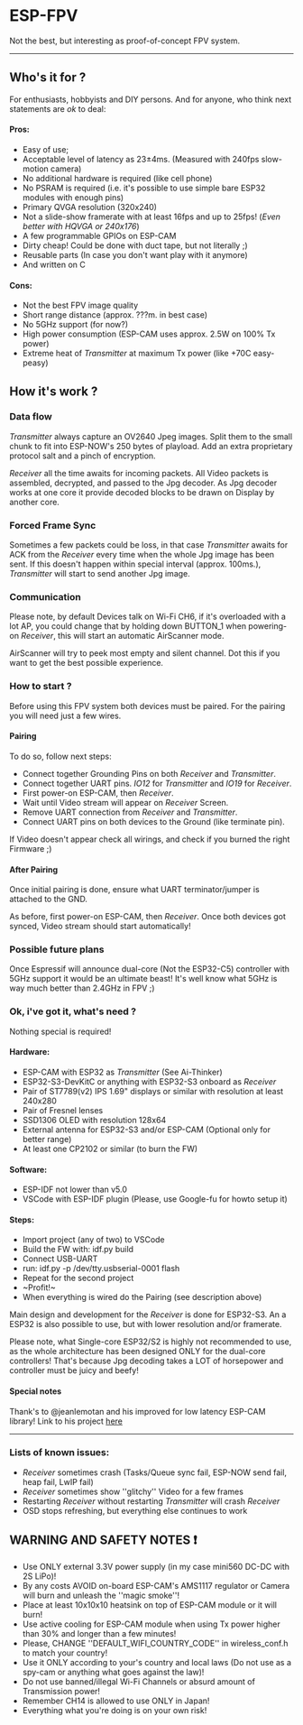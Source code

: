 # ESP-FPV

Not the best, but interesting as proof-of-concept FPV system.
***

## Who's it for ?
For enthusiasts, hobbyists and DIY persons.
And for anyone, who think next statements are *ok* to deal:

#### Pros:
- Easy of use;
- Acceptable level of latency as 23±4ms. (Measured with 240fps slow-motion camera)
- No additional hardware is required (like cell phone)
- No PSRAM is required (i.e. it's possible to use simple bare ESP32 modules with enough pins)
- Primary QVGA resolution (320x240)
- Not a slide-show framerate with at least 16fps and up to 25fps! (*Even better with HQVGA or 240x176*)
- A few programmable GPIOs on ESP-CAM
- Dirty cheap! Could be done with duct tape, but not literally ;)
- Reusable parts (In case you don't want play with it anymore)
- And written on C

#### Cons:
- Not the best FPV image quality
- Short range distance (approx. ???m. in best case)
- No 5GHz support (for now?)
- High power consumption (ESP-CAM uses approx. 2.5W on 100% Tx power)
- Extreme heat of *Transmitter* at maximum Tx power (like +70C easy-peasy)


## How it's work ?

### Data flow
*Transmitter* always capture an OV2640 Jpeg images.
Split them to the small chunk to fit into ESP-NOW's 250 bytes of playload.
Add an extra proprietary protocol salt and a pinch of encryption.

*Receiver* all the time awaits for incoming packets.
All Video packets is assembled, decrypted, and passed to the Jpg decoder.
As Jpg decoder works at one core it provide decoded blocks to be drawn on Display by another core.

### Forced Frame Sync
Sometimes a few packets could be loss, in that case *Transmitter* awaits for ACK from
the *Receiver* every time when the whole Jpg image has been sent.
If this doesn't happen within special interval (approx. 100ms.), *Transmitter* will start to
send another Jpg image.

### Communication
Please note, by default Devices talk on Wi-Fi CH6, if it's overloaded with a lot AP,
you could change that by holding down BUTTON_1 when powering-on *Receiver*, 
this will start an automatic AirScanner mode.

AirScanner will try to peek most empty and silent channel.
Dot this if you want to get the best possible experience.

### How to start ?
Before using this FPV system both devices must be paired.
For the pairing you will need just a few wires.

#### Pairing
To do so, follow next steps:
  - Connect together Grounding Pins on both *Receiver* and *Transmitter*.
  - Connect together UART pins. *IO12* for *Transmitter* and *IO19* for *Receiver*.
  - First power-on ESP-CAM, then *Receiver*.
  - Wait until Video stream will appear on *Receiver* Screen.
  - Remove UART connection from *Receiver* and *Transmitter*. 
  - Connect UART pins on both devices to the Ground (like terminate pin).

If Video doesn't appear check all wirings, and check if you burned the right Firmware ;)

#### After Pairing
Once initial pairing is done, ensure what UART terminator/jumper is attached to the GND.

As before, first power-on ESP-CAM, then *Receiver*.
Once both devices got synced, Video stream should start automatically!


### Possible future plans
Once Espressif will announce dual-core (Not the ESP32-C5) controller with 5GHz support it would be an ultimate beast!
It's well know what 5GHz is way much better than 2.4GHz in FPV ;)


### Ok, i've got it, what's need ?
Nothing special is required!

#### Hardware:
- ESP-CAM with ESP32 as *Transmitter* (See Ai-Thinker)
- ESP32-S3-DevKitC or anything with ESP32-S3 onboard as *Receiver*
- Pair of ST7789(v2) IPS 1.69" displays or similar with resolution at least 240x280
- Pair of Fresnel lenses
- SSD1306 OLED with resolution 128x64
- External antenna for ESP32-S3 and/or ESP-CAM (Optional only for better range)
- At least one CP2102 or similar (to burn the FW)



#### Software:
- ESP-IDF not lower than v5.0
- VSCode with ESP-IDF plugin (Please, use Google-fu for howto setup it)


#### Steps:
- Import project (any of two) to VSCode
- Build the FW with: idf.py build
- Connect USB-UART 
- run: idf.py -p /dev/tty.usbserial-0001 flash
- Repeat for the second project
- ~Profit!~
- When everything is wired do the Pairing (see description above)


Main design and development for the *Receiver* is done for ESP32-S3.
An a ESP32 is also possible to use, but with lower resolution and/or framerate.

Please note, what Single-core ESP32/S2 is highly not recommended to use,
as the whole architecture has been designed ONLY for the dual-core controllers!
That's because Jpg decoding takes a LOT of horsepower and controller must be juicy and beefy!


#### Special notes
Thank's to @jeanlemotan and his improved for low latency ESP-CAM library!
Link to his project [here](https://github.com/jeanlemotan/esp32-cam-fpv. "esp32-cam-fpv by @jeanlemotan")


***
### Lists of known issues:
- *Receiver* sometimes crash (Tasks/Queue sync fail, ESP-NOW send fail, heap fail, LwIP fail)
- *Receiver* sometimes show ''glitchy'' Video for a few frames
- Restarting *Receiver* without restarting *Transmitter* will crash *Receiver*
- OSD stops refreshing, but everything else continues to work



## WARNING AND SAFETY NOTES :exclamation:
- Use ONLY external 3.3V power supply (in my case mini560 DC-DC with 2S LiPo)!
- By any costs AVOID on-board ESP-CAM's AMS1117 regulator or Camera will burn and unleash the ''magic smoke''!
- Place at least 10x10x10 heatsink on top of ESP-CAM module or it will burn!
- Use active cooling for ESP-CAM module when using Tx power higher than 30% and longer than a few minutes!
- Please, CHANGE ''DEFAULT_WIFI_COUNTRY_CODE'' in wireless_conf.h to match your country!
- Use it ONLY according to your's country and local laws (Do not use as a spy-cam or anything what goes against the law)!
- Do not use banned/illegal Wi-Fi Channels or absurd amount of Transmission power!
- Remember CH14 is allowed to use ONLY in Japan!
- Everything what you're doing is on your own risk!
